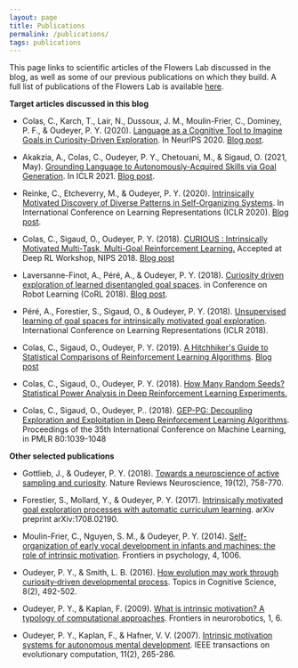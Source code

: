 ```yaml
---
layout: page
title: Publications
permalink: /publications/
tags: publications
---
```


This page links to scientific articles of the Flowers Lab discussed in the blog, as well as some of our previous publications on which they build. A full list of publications of the Flowers Lab is available [here](https://flowers.inria.fr/all-publications/). 

**Target articles discussed in this blog**

* Colas, C., Karch, T., Lair, N., Dussoux, J. M., Moulin-Frier, C., Dominey, P. F., & Oudeyer, P. Y. (2020). [Language as a Cognitive Tool to Imagine Goals in Curiosity-Driven 
Exploration](https://arxiv.org/abs/2002.09253). In NeurIPS 2020. [Blog post](https://developmentalsystems.org/language_as_cognitive_tool_vygotskian_rl).

* Akakzia, A., Colas, C., Oudeyer, P. Y., Chetouani, M., & Sigaud, O. (2021, May). [Grounding Language to Autonomously-Acquired Skills via Goal Generation](https://arxiv.org/abs/2006.07185). In ICLR 2021. [Blog post](https://developmentalsystems.org/language_as_cognitive_tool_vygotskian_rl).


* Reinke, C., Etcheverry, M., & Oudeyer, P. Y. (2020). [Intrinsically Motivated Discovery of Diverse Patterns in Self-Organizing Systems](https://arxiv.org/abs/1908.06663). In International Conference on Learning Representations (ICLR 2020). [Blog post](https://developmentalsystems.org/intrinsically_motivated_discovery_of_diverse_patterns).

* Colas, C., Sigaud, O., Oudeyer, P. Y. (2018). [CURIOUS : Intrinsically Motivated Multi-Task,
Multi-Goal Reinforcement Learning.](https://arxiv.org/abs/1810.06284) Accepted at Deep RL Workshop, NIPS 2018. [Blog post](https://developmentalsystems.org/curious_intrinsically_motivated_multi_modular_goal_rl)

* Laversanne-Finot, A., Péré, A., & Oudeyer, P. Y. (2018). [Curiosity driven exploration of learned disentangled goal spaces](https://arxiv.org/pdf/1807.01521). in Conference on Robot Learning (CoRL 2018). [Blog post](https://developmentalsystems.org/autonomous_learning_of_disentangled_goal_representations).

* Péré, A., Forestier, S., Sigaud, O., & Oudeyer, P. Y. (2018). [Unsupervised learning of goal spaces for intrinsically motivated goal exploration](https://arxiv.org/abs/1803.00781). International Conference on Learning Representations (ICLR 2018).

* Colas, C., Sigaud, O., Oudeyer, P. Y. (2019). [A Hitchhiker's Guide to Statistical Comparisons of Reinforcement Learning Algorithms](https://openreview.net/forum?id=ryx0N3IaIV). [Blog post](https://developmentalsystems.org/how_many_random_seeds)

* Colas, C., Sigaud, O., Oudeyer, P. Y. (2018). [How Many Random Seeds? Statistical Power Analysis in Deep Reinforcement Learning Experiments.](https://arxiv.org/abs/1806.08295) 

* Colas, C., Sigaud, O., Oudeyer, P.. (2018). [GEP-PG: Decoupling Exploration and Exploitation in
Deep Reinforcement Learning Algorithms](https://arxiv.org/abs/1802.05054). Proceedings of the 35th International Conference on Machine Learning, in PMLR 80:1039-1048


**Other selected publications**

* Gottlieb, J., & Oudeyer, P. Y. (2018). [Towards a neuroscience of active sampling and curiosity](https://www.dropbox.com/s/oyc4dvjha4s92s6/2018_GottliebOudeyer_ActiveSampling_NatNeuro.pdf?dl=0). Nature Reviews Neuroscience, 19(12), 758-770.

* Forestier, S., Mollard, Y., & Oudeyer, P. Y. (2017). [Intrinsically motivated goal exploration processes with automatic curriculum learning](https://arxiv.org/abs/1708.02190). arXiv preprint arXiv:1708.02190.

* Moulin-Frier, C., Nguyen, S. M., & Oudeyer, P. Y. (2014). [Self-organization of early vocal development in infants and machines: the role of intrinsic motivation](https://www.frontiersin.org/articles/10.3389/fpsyg.2013.01006). Frontiers in psychology, 4, 1006.

* Oudeyer, P. Y., & Smith, L. B. (2016). [How evolution may work through curiosity‐driven developmental process](https://onlinelibrary.wiley.com/doi/pdf/10.1111/tops.12196). Topics in Cognitive Science, 8(2), 492-502.

* Oudeyer, P. Y., & Kaplan, F. (2009). [What is intrinsic motivation? A typology of computational approaches](https://www.frontiersin.org/articles/10.3389/neuro.12.006.2007). Frontiers in neurorobotics, 1, 6.

* Oudeyer, P. Y., Kaplan, F., & Hafner, V. V. (2007). [Intrinsic motivation systems for autonomous mental development](http://www.pyoudeyer.com/ims.pdf). IEEE transactions on evolutionary computation, 11(2), 265-286.
